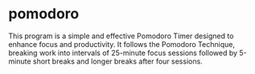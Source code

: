 # pomodoro
This program is a simple and effective Pomodoro Timer designed to enhance focus and productivity. It follows the Pomodoro Technique, breaking work into intervals of 25-minute focus sessions followed by 5-minute short breaks and longer breaks after four sessions.

